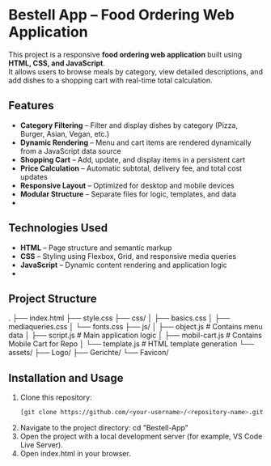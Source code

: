 # Bestell App – Food Ordering Web Application

This project is a responsive **food ordering web application** built using **HTML, CSS, and JavaScript**.  
It allows users to browse meals by category, view detailed descriptions, and add dishes to a shopping cart with real-time total calculation.

## Features
- **Category Filtering** – Filter and display dishes by category (Pizza, Burger, Asian, Vegan, etc.)
- **Dynamic Rendering** – Menu and cart items are rendered dynamically from a JavaScript data source
- **Shopping Cart** – Add, update, and display items in a persistent cart
- **Price Calculation** – Automatic subtotal, delivery fee, and total cost updates
- **Responsive Layout** – Optimized for desktop and mobile devices
- **Modular Structure** – Separate files for logic, templates, and data
- 
## Technologies Used
- **HTML** – Page structure and semantic markup  
- **CSS** – Styling using Flexbox, Grid, and responsive media queries  
- **JavaScript** – Dynamic content rendering and application logic
- 
## Project Structure
.
├── index.html
├── style.css
├── css/
│ ├── basics.css
│ ├── mediaqueries.css
│ └── fonts.css
├── js/
│ ├── object.js # Contains menu data
│ ├── script.js # Main application logic
│ ├── mobil-cart.js # Contains Mobile Cart for Repo 
│ └── template.js # HTML template generation
└── assets/
├── Logo/
├── Gerichte/
└── Favicon/

## Installation and Usage
1. Clone this repository:
   ```bash
   [git clone https://github.com/<your-username>/<repository-name>.git](https://github.com/Ironhyde51/Bestell-App.git)
2. Navigate to the project directory: cd "Bestell-App"
3. Open the project with a local development server (for example, VS Code Live Server).
4. Open index.html in your browser.

